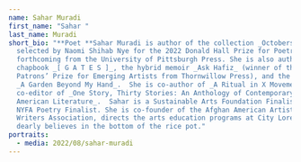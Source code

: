 ```yaml
---
name: Sahar Muradi
first_name: "Sahar "
last_name: Muradi
short_bio: "**Poet **Sahar Muradi is author of the collection _Octobers_,
  selected by Naomi Shihab Nye for the 2022 Donald Hall Prize for Poetry and
  forthcoming from the University of Pittsburgh Press. She is also author of the
  chapbook _[ G A T E S ]_, the hybrid memoir _Ask Hafiz_ (winner of the 2021
  Patrons’ Prize for Emerging Artists from Thornwillow Press), and the chaplet
  _A Garden Beyond My Hand_.  She is co-author of _A Ritual in X Movements_ and
  co-editor of _One Story, Thirty Stories: An Anthology of Contemporary Afghan
  American Literature_.  Sahar is a Sustainable Arts Foundation Finalist and a
  NYFA Poetry Finalist. She is co-founder of the Afghan American Artists &
  Writers Association, directs the arts education programs at City Lore, and
  dearly believes in the bottom of the rice pot."
portraits:
  - media: 2022/08/sahar-muradi
---
```

